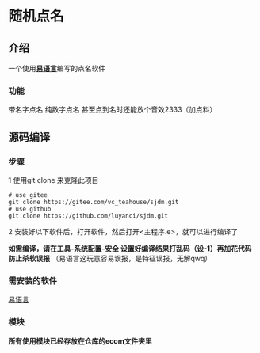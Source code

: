 # 随机点名

## 介绍
一个使用[**易语言**](http://www.dywt.com.cn/)编写的点名软件

### 功能
带名字点名 
纯数字点名 
甚至点到名时还能放个音效2333（加点料）


## 源码编译
### 步骤
1 使用git clone 来克隆此项目
```
# use gitee
git clone https://gitee.com/vc_teahouse/sjdm.git
# use github
git clone https://github.com/luyanci/sjdm.git
```

2 安装好以下软件后，打开软件，然后打开<主程序.e>，就可以进行编译了

 **如需编译，请在工具-系统配置-安全 设置好编译结果打乱码（设-1）再加花代码 防止杀软误报**
（易语言这玩意容易误报，是特征误报，无解qwq）

### 需安装的软件
[易语言](http://www.dywt.com.cn/)

### 模块
**所有使用模块已经存放在仓库的ecom文件夹里** 
